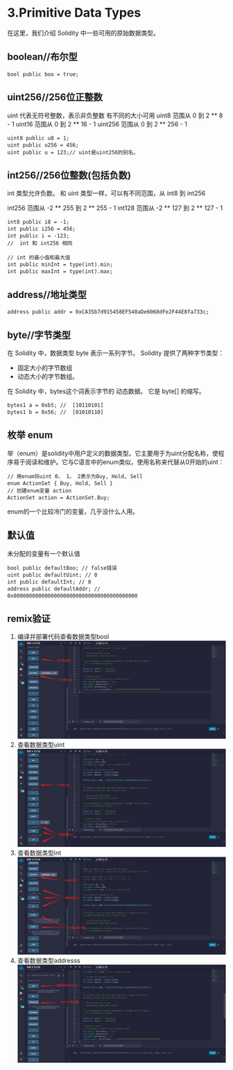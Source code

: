 # 3.Primitive Data Types


在这里，我们介绍 Solidity 中一些可用的原始数据类型。

## boolean//布尔型
```solidity
bool public boo = true;
```

## uint256//256位正整数
uint 代表无符号整数，表示非负整数
有不同的大小可用
uint8   范围从 0 到 2 ** 8 - 1
uint16  范围从 0 到 2 ** 16 - 1
uint256 范围从 0 到 2 ** 256 - 1
```solidity
uint8 public u8 = 1;
uint public u256 = 456;
uint public u = 123;// uint是uint256的别名。
```

## int256//256位整数(包括负数)
int 类型允许负数。
和 uint 类型一样，可以有不同范围，从 int8 到 int256
    
int256 范围从 -2 ** 255 到 2 ** 255 - 1
int128 范围从 -2 ** 127 到 2 ** 127 - 1
```solidity
int8 public i8 = -1;
int public i256 = 456;
int public i = -123; 
//  int 和 int256 相同

// int 的最小值和最大值
int public minInt = type(int).min;
int public maxInt = type(int).max;
```

## address//地址类型
```solidity
address public addr = 0xCA35b7d915458EF540aDe6068dFe2F44E8fa733c;
```

## byte//字节类型
在 Solidity 中，数据类型 byte 表示一系列字节。 
Solidity 提供了两种字节类型：

 - 固定大小的字节数组
 - 动态大小的字节数组。
     
在 Solidity 中，bytes这个词表示字节的 动态数据。 
它是 byte[] 的缩写。
```solidity
bytes1 a = 0xb5; //  [10110101]
bytes1 b = 0x56; //  [01010110]
```

## 枚举 enum
举（enum）是solidity中用户定义的数据类型。它主要用于为uint分配名称，使程序易于阅读和维护。它与C语言中的enum类似，使用名称来代替从0开始的uint：
```solidity
// 用enum将uint 0， 1， 2表示为Buy, Hold, Sell
enum ActionSet { Buy, Hold, Sell }
// 创建enum变量 action
ActionSet action = ActionSet.Buy;
```
enum的一个比较冷门的变量，几乎没什么人用。
## 默认值
未分配的变量有一个默认值
```solidity
bool public defaultBoo; // false错误
uint public defaultUint; // 0
int public defaultInt; // 0
address public defaultAddr; // 0x0000000000000000000000000000000000000000
```

## remix验证
1. 编译并部署代码查看数据类型bool
![3-1.jpg](./img/3-1.jpg)
2. 查看数据类型uint
![3-2.jpg](./img/3-2.jpg)
3. 查看数据类型int
![3-3.jpg](./img/3-3.jpg)
4. 查看数据类型addresss
![3-4.jpg](./img/3-4.jpg)